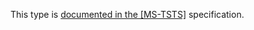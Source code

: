 This type is [documented in the [MS-TSTS]](https://learn.microsoft.com/en-us/openspecs/windows_protocols/ms-tsts/8f5564a6-1b5e-4381-afc4-4acf7ad39d6d) specification.
